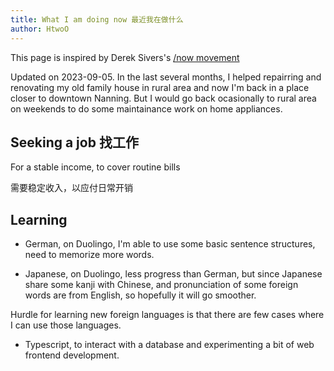 ```yaml
---
title: What I am doing now 最近我在做什么
author: HtwoO
---
```


This page is inspired by Derek Sivers's [/now movement](https://sive.rs/nowff)

Updated on 2023-09-05. In the last several months, I helped repairring and renovating my old family house in rural area and now I'm back in a place closer to downtown Nanning. But I would go back ocasionally to rural area on weekends to do some maintainance work on home appliances.

## Seeking a job 找工作

For a stable income, to cover routine bills

需要稳定收入，以应付日常开销

## Learning

 - German, on Duolingo, I'm able to use some basic sentence structures, need to memorize more words.

 - Japanese, on Duolingo, less progress than German, but since Japanese share some kanji with Chinese, and pronunciation of some foreign words are from English, so hopefully it will go smoother.

Hurdle for learning new foreign languages is that there are few cases where I can use those languages.

 - Typescript, to interact with a database and experimenting a bit of web frontend development.